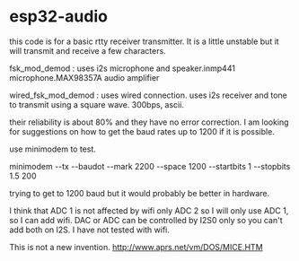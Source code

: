 # esp32-audio
this code is for a basic rtty receiver transmitter. It is a little unstable but it will  transmit and receive a few characters.

fsk_mod_demod : uses i2s microphone and speaker.inmp441 microphone.MAX98357A audio amplifier


wired_fsk_mod_demod : uses wired connection. uses i2s receiver and tone to transmit using a square wave. 300bps, ascii.



their reliability is about 80% and they have no error correction.
I am looking for suggestions on how to get the baud rates up to 1200 if it is possible.


use minimodem to test.


minimodem --tx --baudot --mark 2200 --space 1200 --startbits 1 --stopbits 1.5 200


trying to get to 1200 baud but it would probably be better in hardware.


I think that ADC 1 is not affected by wifi only ADC 2 so I will only use ADC 1, so I can add wifi.
DAC or ADC can be controlled by I2S0 only so you can't add both on I2S. I have not tested with wifi.


This is not a new invention. http://www.aprs.net/vm/DOS/MICE.HTM
